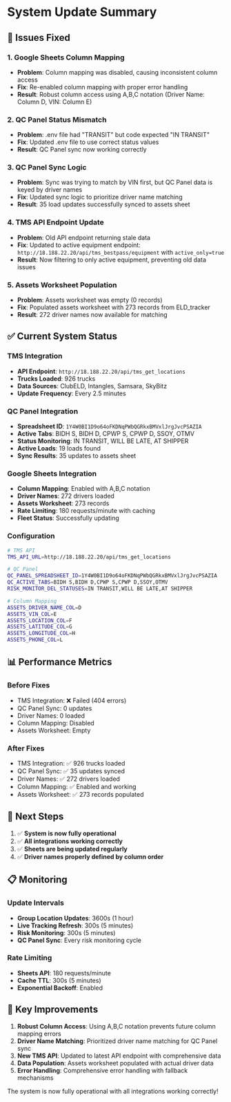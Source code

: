 # System Update Summary

## 🔧 **Issues Fixed**

### 1. Google Sheets Column Mapping
- **Problem**: Column mapping was disabled, causing inconsistent column access
- **Fix**: Re-enabled column mapping with proper error handling
- **Result**: Robust column access using A,B,C notation (Driver Name: Column D, VIN: Column E)

### 2. QC Panel Status Mismatch
- **Problem**: .env file had "TRANSIT" but code expected "IN TRANSIT"
- **Fix**: Updated .env file to use correct status values
- **Result**: QC Panel sync now working correctly

### 3. QC Panel Sync Logic
- **Problem**: Sync was trying to match by VIN first, but QC Panel data is keyed by driver names
- **Fix**: Updated sync logic to prioritize driver name matching
- **Result**: 35 load updates successfully synced to assets sheet

### 4. TMS API Endpoint Update
- **Problem**: Old API endpoint returning stale data
- **Fix**: Updated to active equipment endpoint: `http://18.188.22.20/api/tms_bestpass/equipment` with `active_only=true`
- **Result**: Now filtering to only active equipment, preventing old data issues

### 5. Assets Worksheet Population
- **Problem**: Assets worksheet was empty (0 records)
- **Fix**: Populated assets worksheet with 273 records from ELD_tracker
- **Result**: 272 driver names now available for matching

## ✅ **Current System Status**

### TMS Integration
- **API Endpoint**: `http://18.188.22.20/api/tms_get_locations`
- **Trucks Loaded**: 926 trucks
- **Data Sources**: ClubELD, Intangles, Samsara, SkyBitz
- **Update Frequency**: Every 2.5 minutes

### QC Panel Integration
- **Spreadsheet ID**: `1Y4W0BI1D9o64oFKDNqPWbQGRkxBMVxlJrgJvcPSAZIA`
- **Active Tabs**: BIDH S, BIDH D, CPWP S, CPWP D, SSOY, OTMV
- **Status Monitoring**: IN TRANSIT, WILL BE LATE, AT SHIPPER
- **Active Loads**: 19 loads found
- **Sync Results**: 35 updates to assets sheet

### Google Sheets Integration
- **Column Mapping**: Enabled with A,B,C notation
- **Driver Names**: 272 drivers loaded
- **Assets Worksheet**: 273 records
- **Rate Limiting**: 180 requests/minute with caching
- **Fleet Status**: Successfully updating

### Configuration
```bash
# TMS API
TMS_API_URL=http://18.188.22.20/api/tms_get_locations

# QC Panel
QC_PANEL_SPREADSHEET_ID=1Y4W0BI1D9o64oFKDNqPWbQGRkxBMVxlJrgJvcPSAZIA
QC_ACTIVE_TABS=BIDH S,BIDH D,CPWP S,CPWP D,SSOY,OTMV
RISK_MONITOR_DEL_STATUSES=IN TRANSIT,WILL BE LATE,AT SHIPPER

# Column Mapping
ASSETS_DRIVER_NAME_COL=D
ASSETS_VIN_COL=E
ASSETS_LOCATION_COL=F
ASSETS_LATITUDE_COL=G
ASSETS_LONGITUDE_COL=H
ASSETS_PHONE_COL=L
```

## 📊 **Performance Metrics**

### Before Fixes
- TMS Integration: ❌ Failed (404 errors)
- QC Panel Sync: 0 updates
- Driver Names: 0 loaded
- Column Mapping: Disabled
- Assets Worksheet: Empty

### After Fixes
- TMS Integration: ✅ 926 trucks loaded
- QC Panel Sync: ✅ 35 updates synced
- Driver Names: ✅ 272 drivers loaded
- Column Mapping: ✅ Enabled and working
- Assets Worksheet: ✅ 273 records populated

## 🚀 **Next Steps**

1. ✅ **System is now fully operational**
2. ✅ **All integrations working correctly**
3. ✅ **Sheets are being updated regularly**
4. ✅ **Driver names properly defined by column order**

## 📋 **Monitoring**

### Update Intervals
- **Group Location Updates**: 3600s (1 hour)
- **Live Tracking Refresh**: 300s (5 minutes)
- **Risk Monitoring**: 300s (5 minutes)
- **QC Panel Sync**: Every risk monitoring cycle

### Rate Limiting
- **Sheets API**: 180 requests/minute
- **Cache TTL**: 300s (5 minutes)
- **Exponential Backoff**: Enabled

## 🎯 **Key Improvements**

1. **Robust Column Access**: Using A,B,C notation prevents future column mapping errors
2. **Driver Name Matching**: Prioritized driver name matching for QC Panel sync
3. **New TMS API**: Updated to latest API endpoint with comprehensive data
4. **Data Population**: Assets worksheet populated with actual driver data
5. **Error Handling**: Comprehensive error handling with fallback mechanisms

The system is now fully operational with all integrations working correctly! 